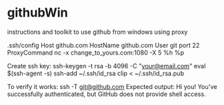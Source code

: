 # githubWin
instructions and toolkit to use github from windows using proxy

.ssh/config
Host github.com
        HostName github.com
        User git
        port 22
        ProxyCommand nc -x change_to_yours.com:1080 -X 5 %h %p

Create ssh key:
ssh-keygen -t rsa -b 4096 -C "your@email.com"
eval $(ssh-agent -s)
ssh-add ~/.ssh/id_rsa
clip < ~/.ssh/id_rsa.pub

To verify it works:
ssh -T git@github.com
Expected output:
Hi you! You've successfully authenticated, but GitHub does not provide shell access.
